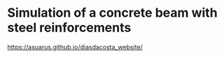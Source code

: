 # Simulation of a concrete beam with steel reinforcements



https://asuarus.github.io/diasdacosta_website/
